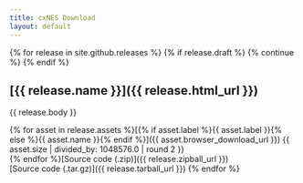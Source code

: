 ```yaml
---
title: cxNES Download
layout: default
---
```


{% for release in site.github.releases %}
 {% if release.draft %}
    {% continue %}
  {% endif %}
## [{{ release.name }}]({{ release.html_url }})  

  {{ release.body }}

{% for asset in release.assets %}[{% if asset.label %}{{ asset.label }}{% else %}{{ asset.name }}{% endif %}]({{ asset.browser_download_url }}) {{ asset.size | divided_by: 1048576.0 | round 2 }}  
{% endfor %}[Source code (.zip)]({{ release.zipball_url }})  
[Source code (.tar.gz)]({{ release.tarball_url }})
{% endfor %}


